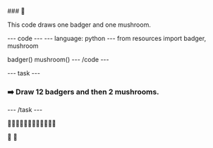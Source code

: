 
<div class="c-project-callout c-project-callout--tip">
### 👀

This code draws one badger and one mushroom.

<div class="c-project-code">
--- code ---
---
language: python
---
from resources import badger, mushroom

badger()
mushroom()
--- /code ---

</div>

</div>

--- task ---
### ➡️ Draw 12 badgers and then 2 mushrooms.
--- /task ---

🦡🦡🦡🦡🦡🦡🦡🦡🦡🦡🦡🦡

🍄
🍄
